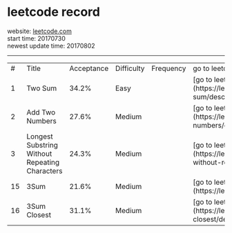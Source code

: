 leetcode record
===
website: [leetcode.com](https://leetcode.com/problemset/all/ "leetcode")  
start time: 20170730  
newest update time: 20170802

---

<table>
	<tr>
		<td> # </td>
		<td> Title </th>
		<td> Acceptance </td>
		<td> Difficulty </td>
		<td> Frequency </td>
		<td> go to leetcode </td>
		<td> go to my solution </td>
	</tr>
	<tr>
		<td> 1 </td>
		<td> Two Sum </td>
		<td> 34.2% </td>
		<td> Easy </td>
		<td>  </td>
		<td> [go to leetcode](https://leetcode.com/problems/two-sum/description/)  </td>
		<td>  [my solution](https://github.com/DoubleWJX/leetcode_wjx/tree/master/problems/q00001_TwoSum)   </td>
	</tr>
	<tr>
		<td> 2 </td>
		<td> Add Two Numbers </td>
		<td> 27.6% </td>
		<td> Medium </td>
		<td>  </td>
		<td> [go to leetcode](https://leetcode.com/problems/add-two-numbers/description/)  </td>
		<td>  [my solution](https://github.com/DoubleWJX/leetcode_wjx/tree/master/problems/q00002_AddTwoNumbers)   </td>
	</tr>
	<tr>
		<td> 3 </td>
		<td> Longest Substring Without Repeating Characters </td>
		<td> 24.3% </td>
		<td> Medium </td>
		<td>  </td>
		<td> [go to leetcode](https://leetcode.com/problems/longest-substring-without-repeating-characters/description/)  </td>
		<td>  [my solution](https://github.com/DoubleWJX/leetcode_wjx/tree/master/problems/q00003_Longest_Substring_Without_Repeating_Characters)   </td>
	</tr>
	<tr>
		<td> 15 </td>
		<td> 3Sum </td>
		<td> 21.6% </td>
		<td> Medium </td>
		<td>  </td>
		<td> [go to leetcode](https://leetcode.com/problems/3sum/description//)  </td>
		<td>  [my solution](https://github.com/DoubleWJX/leetcode_wjx/tree/master/problems/q00015_3Sum)   </td>
	</tr>
	<tr>
		<td> 16 </td>
		<td> 3Sum Closest </td>
		<td> 31.1% </td>
		<td> Medium </td>
		<td>  </td>
		<td> [go to leetcode](https://leetcode.com/problems/3sum-closest/description/)  </td>
		<td>  [my solution](https://github.com/DoubleWJX/leetcode_wjx/tree/master/problems/q00016_3SumClosest)   </td>
	</tr>
</table>
